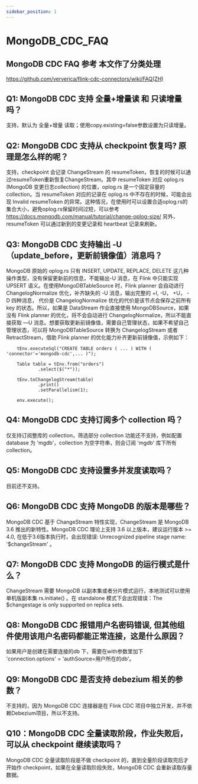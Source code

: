 ```yaml
---
sidebar_position: 1
---
```


# MongoDB_CDC_FAQ

## MongoDB CDC FAQ 参考 本文作了分类处理

https://github.com/ververica/flink-cdc-connectors/wiki/FAQ(ZH)

## Q1: MongoDB CDC 支持 全量+增量读 和 只读增量吗？

支持，默认为 全量+增量 读取；使用copy.existing=false参数设置为只读增量。

## Q2: MongoDB CDC 支持从 checkpoint 恢复吗? 原理是怎么样的呢？

支持，checkpoint 会记录 ChangeStream 的 resumeToken，恢复的时候可以通过resumeToken重新恢复ChangeStream。其中 resumeToken 对应 oplog.rs (MongoDB 变更日志collection) 的位置，oplog.rs 是一个固定容量的 collection。当 resumeToken 对应的记录在 oplog.rs 中不存在的时候，可能会出现 Invalid resumeToken 的异常。这种情况，在使用时可以设置合适oplog.rs的集合大小，避免oplog.rs保留时间过短，可以参考 https://docs.mongodb.com/manual/tutorial/change-oplog-size/ 另外，resumeToken 可以通过新到的变更记录和 heartbeat 记录来刷新。

## Q3: MongoDB CDC 支持输出 -U（update_before，更新前镜像值）消息吗？

MongoDB 原始的 oplog.rs 只有 INSERT, UPDATE, REPLACE, DELETE 这几种操作类型，没有保留更新前的信息，不能输出-U 消息，在 Flink 中只能实现 UPSERT 语义。在使用MongoDBTableSource 时，Flink planner 会自动进行 ChangelogNormalize 优化，补齐缺失的 -U 消息，输出完整的 +I, -U， +U， -D 四种消息， 代价是 ChangelogNormalize 优化的代价是该节点会保存之前所有 key 的状态。所以，如果是 DataStream 作业直接使用 MongoDBSource，如果没有 Flink planner 的优化，将不会自动进行 ChangelogNormalize，所以不能直接获取 —U 消息。想要获取更新前镜像值，需要自己管理状态，如果不希望自己管理状态，可以将 MongoDBTableSource 转换为 ChangelogStream 或者 RetractStream，借助 Flink planner 的优化能力补齐更新前镜像值，示例如下：

```
    tEnv.executeSql("CREATE TABLE orders ( ... ) WITH ( 'connector'='mongodb-cdc',... )");

    Table table = tEnv.from("orders")
            .select($("*"));

    tEnv.toChangelogStream(table)
            .print()
            .setParallelism(1);

    env.execute();
```

## Q4: MongoDB CDC 支持订阅多个 collection 吗？

仅支持订阅整库的 collection，筛选部分 collection 功能还不支持，例如配置 database 为 'mgdb'，collection 为空字符串，则会订阅 'mgdb' 库下所有 collection。

## Q5: MongoDB CDC 支持设置多并发度读取吗？

目前还不支持。

## Q6: MongoDB CDC 支持 MongoDB 的版本是哪些？

MongoDB CDC 基于 ChangeStream 特性实现，ChangeStream 是 MongoDB 3.6 推出的新特性。MongoDB CDC 理论上支持 3.6 以上版本，建议运行版本 >= 4.0, 在低于3.6版本执行时，会出现错误: Unrecognized pipeline stage name: '$changeStream' 。

## Q7: MongoDB CDC 支持 MongoDB 的运行模式是什么？

ChangeStream 需要 MongoDB 以副本集或者分片模式运行，本地测试可以使用单机版副本集 rs.initiate() 。在 standalone 模式下会出现错误：The $changestage is only supported on replica sets.

## Q8: MongoDB CDC 报错用户名密码错误, 但其他组件使用该用户名密码都能正常连接，这是什么原因？

如果用户是创建在需要连接的db 下，需要在with参数里加下 'connection.options' = 'authSource=用户所在的db'。

## Q9: MongoDB CDC 是否支持 debezium 相关的参数？

不支持的，因为 MongoDB CDC 连接器是在 Flink CDC 项目中独立开发，并不依赖Debezium项目，所以不支持。

## Q10：MongoDB CDC 全量读取阶段，作业失败后，可以从 checkpoint 继续读取吗？

MongoDB CDC 全量读取阶段是不做 checkpoint 的，直到全量阶段读取完后才开始作 checkpoint，如果在全量读取阶段失败，MongoDB CDC 会重新读取存量数据。

